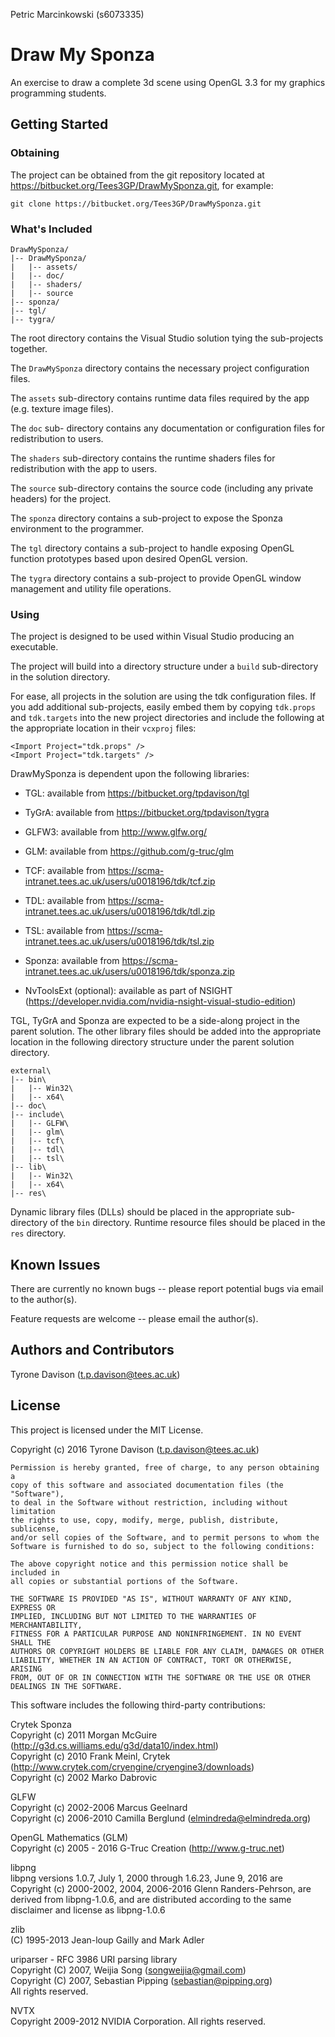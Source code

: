 Petric Marcinkowski (s6073335)

# Draw My Sponza

An exercise to draw a complete 3d scene using OpenGL 3.3 for my graphics
programming students.

## Getting Started

### Obtaining

The project can be obtained from the git repository located at
https://bitbucket.org/Tees3GP/DrawMySponza.git, for example:

```
git clone https://bitbucket.org/Tees3GP/DrawMySponza.git
```

### What's Included

```
DrawMySponza/
|-- DrawMySponza/
|   |-- assets/
|   |-- doc/
|   |-- shaders/
|   |-- source
|-- sponza/
|-- tgl/
|-- tygra/
```

The root directory contains the Visual Studio solution tying the sub-projects
together.

The `DrawMySponza` directory contains the necessary project configuration
files.

The `assets` sub-directory contains runtime data files required by the app
(e.g. texture image files).

The `doc` sub- directory contains any documentation or configuration files for
redistribution to users.

The `shaders` sub-directory contains the runtime shaders files for
redistribution with the app to users.

The `source` sub-directory contains the source code (including any private
headers) for the project.

The `sponza` directory contains a sub-project to expose the Sponza environment
to the programmer.

The `tgl` directory contains a sub-project to handle exposing OpenGL function
prototypes based upon desired OpenGL version.

The `tygra` directory contains a sub-project to provide OpenGL window
management and utility file operations.

### Using

The project is designed to be used within Visual Studio producing an
executable.

The project will build into a directory structure under a `build` sub-directory
in the solution directory.

For ease, all projects in the solution are using the tdk configuration files.
If you add additional sub-projects, easily embed them by copying `tdk.props`
and `tdk.targets` into the new project directories and include the following
at the appropriate location in their `vcxproj` files:

```
<Import Project="tdk.props" />
<Import Project="tdk.targets" />
```

DrawMySponza is dependent upon the following libraries:

* TGL: available from https://bitbucket.org/tpdavison/tgl

* TyGrA: available from https://bitbucket.org/tpdavison/tygra

* GLFW3: available from http://www.glfw.org/

* GLM: available from https://github.com/g-truc/glm

* TCF: available from https://scma-intranet.tees.ac.uk/users/u0018196/tdk/tcf.zip

* TDL: available from https://scma-intranet.tees.ac.uk/users/u0018196/tdk/tdl.zip

* TSL: available from https://scma-intranet.tees.ac.uk/users/u0018196/tdk/tsl.zip

* Sponza: available from https://scma-intranet.tees.ac.uk/users/u0018196/tdk/sponza.zip

* NvToolsExt (optional): available as part of NSIGHT (https://developer.nvidia.com/nvidia-nsight-visual-studio-edition)

TGL, TyGrA and Sponza are expected to be a side-along project in the parent
solution.  The other library files should be added into the appropriate
location in the following directory structure under the parent solution
directory.

```
external\
|-- bin\
|   |-- Win32\
|   |-- x64\
|-- doc\
|-- include\
|   |-- GLFW\
|   |-- glm\
|   |-- tcf\
|   |-- tdl\
|   |-- tsl\
|-- lib\
|   |-- Win32\
|   |-- x64\
|-- res\
```

Dynamic library files (DLLs) should be placed in the appropriate sub-directory
of the `bin` directory.  Runtime resource files should be placed in the `res`
directory.

## Known Issues

There are currently no known bugs -- please report potential bugs via email
to the author(s).

Feature requests are welcome -- please email the author(s).

## Authors and Contributors

Tyrone Davison (<t.p.davison@tees.ac.uk>)

## License

This project is licensed under the MIT License.

Copyright (c) 2016 Tyrone Davison (<t.p.davison@tees.ac.uk>)

```
Permission is hereby granted, free of charge, to any person obtaining a
copy of this software and associated documentation files (the "Software"),
to deal in the Software without restriction, including without limitation
the rights to use, copy, modify, merge, publish, distribute, sublicense,
and/or sell copies of the Software, and to permit persons to whom the
Software is furnished to do so, subject to the following conditions:

The above copyright notice and this permission notice shall be included in
all copies or substantial portions of the Software.

THE SOFTWARE IS PROVIDED "AS IS", WITHOUT WARRANTY OF ANY KIND, EXPRESS OR
IMPLIED, INCLUDING BUT NOT LIMITED TO THE WARRANTIES OF MERCHANTABILITY,
FITNESS FOR A PARTICULAR PURPOSE AND NONINFRINGEMENT. IN NO EVENT SHALL THE
AUTHORS OR COPYRIGHT HOLDERS BE LIABLE FOR ANY CLAIM, DAMAGES OR OTHER
LIABILITY, WHETHER IN AN ACTION OF CONTRACT, TORT OR OTHERWISE, ARISING
FROM, OUT OF OR IN CONNECTION WITH THE SOFTWARE OR THE USE OR OTHER
DEALINGS IN THE SOFTWARE.
```

This software includes the following third-party contributions:

Crytek Sponza  
Copyright (c) 2011 Morgan McGuire (<http://g3d.cs.williams.edu/g3d/data10/index.html>)  
Copyright (c) 2010 Frank Meinl, Crytek (<http://www.crytek.com/cryengine/cryengine3/downloads>)  
Copyright (c) 2002 Marko Dabrovic

GLFW  
Copyright (c) 2002-2006 Marcus Geelnard  
Copyright (c) 2006-2010 Camilla Berglund (<elmindreda@elmindreda.org>)

OpenGL Mathematics (GLM)  
Copyright (c) 2005 - 2016 G-Truc Creation (http://www.g-truc.net)

libpng  
libpng versions 1.0.7, July 1, 2000 through 1.6.23, June 9, 2016 are  
Copyright (c) 2000-2002, 2004, 2006-2016 Glenn Randers-Pehrson, are  
derived from libpng-1.0.6, and are distributed according to the same  
disclaimer and license as libpng-1.0.6

zlib  
(C) 1995-2013 Jean-loup Gailly and Mark Adler

uriparser - RFC 3986 URI parsing library  
Copyright (C) 2007, Weijia Song (<songweijia@gmail.com>)  
Copyright (C) 2007, Sebastian Pipping (<sebastian@pipping.org>)  
All rights reserved.

NVTX  
Copyright 2009-2012  NVIDIA Corporation.  All rights reserved.

